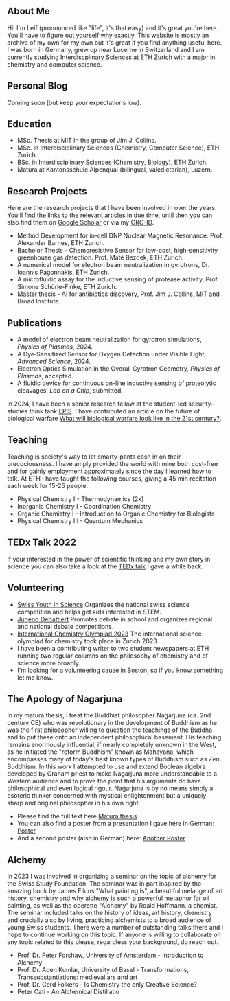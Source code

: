 ## About Me
Hi! I'm Leif (pronounced like "life", it's that easy) and it's great you're here. You'll have to figure out yourself why exactly. This website is mostly an archive of my own for my own but it's great if you find anything useful here. I was born in Germany, grew up near Lucerne in Switzerland and I am currently studying Interdiscplinary Sciences at ETH Zurich with a major in chemistry and computer science. 

## Personal Blog
Coming soon (but keep your expectations low).

## Education 
- MSc. Thesis at MIT in the group of Jim J. Collins. 
- MSc. in Interdisciplinary Sciences (Chemistry, Computer Science), ETH Zurich.
- BSc. in Interdisciplinary Sciences (Chemistry, Biology), ETH Zurich.
- Matura at Kantonsschule Alpenquai (bilingual, valedictorian), Luzern. 

## Research Projects
Here are the research projects that I have been involved in over the years. You'll find the links to the relevant articles in due time, until then you can also find them on [Google Scholar](https://scholar.google.com/citations?user=JoZlcK0AAAAJ&hl=en&oi=ao) or via my [ORC-ID](https://orcid.org/0009-0002-9990-4896). 

- Method Development for in-cell DNP Nuclear Magnetic Resonance. Prof. Alexander Barnes, ETH Zurich.
- Bachelor Thesis - Chemoresistive Sensor for low-cost, high-sensitivity greenhouse gas detection. Prof. Máté Bezdek, ETH Zurich. 
- A numerical model for electron beam neutralization in gyrotrons, Dr. Ioannis Pagonnakis, ETH Zurich. 
- A microfluidic assay for the inductive sensing of protease activity, Prof. Simone Schürle-Finke, ETH Zurich. 
- Master thesis - AI for antibiotics discovery, Prof. Jim J. Collins, MIT and Broad Institute. 

## Publications 
- A model of electron beam neutralization for gyrotron simulations, *Physics of Plasmas*, 2024.
- A Dye‐Sensitized Sensor for Oxygen Detection under Visible Light, *Advanced Science*, 2024.
- Electron Optics Simulation in the Overall Gyrotron Geometry, *Physics of Plasmas*, accepted.
- A fluidic device for continuous on-line inductive sensing of proteolytic cleavages, *Lab on a Chip*, submitted.

In 2024, I have been a senior research fellow at the student-led security-studies think tank [EPIS](https://www.epis-thinktank.de/). I have contributed an article on the future of biological warfare [What will biological warfare look like in the 21st century?](https://www.epis-thinktank.de/magazine/4/1).

## Teaching
Teaching is society's way to let smarty-pants cash in on their precociousness. I have amply provided the world with mine both cost-free and for gainly employment approximately since the day I learned how to talk. At ETH I have taught the following courses, giving a 45 min recitation each week for 15-25 people.

- Physical Chemistry I - Thermodynamics (2x)
- Inorganic Chemistry I - Coordination Chemistry
- Organic Chemistry I - Introduction to Organic Chemistry for Biologists
- Physical Chemistry III - Quantum Mechanics

## TEDx Talk 2022
If your interested in the power of scientific thinking and my own story in science you can also take a look at the [TEDx talk](https://www.youtube.com/watch?v=rql940dY1b4) I gave a while back.

## Volunteering
- [Swiss Youth in Science](https://sjf.ch/) Organizes the national swiss science competition and helps get kids interested in STEM.
- [Jugend Debattiert](https://yes.swiss/en/programmes/youth-debate) Promotes debate in school and organizes regional and national debate competitions.
- [International Chemistry Olympiad 2023](https://www.icho2023.ch/) The international science olympiad for chemistry took place in Zurich 2023.
- I have been a contributing writer to two student newspapers at ETH running two regular columns on the philosophy of chemistry and of science more broadly. 
- I'm looking for a volunteering cause in Boston, so if you know something let me know.

## The Apology of Nagarjuna
In my matura thesis, I treat the Buddhist philosopher Nagarjuna (ca. 2nd century CE) who was revolutionary in the development of Buddhism as he was the first philosopher willing to question the teachings of the Buddha and to put these onto an independent philosophical basement. His teaching remains enormously influential, if nearly completely unknown in the West, as he initiated the "reform Buddhism" known as Mahayana, which encompasses many of today's best known types of Buddhism such as Zen Buddhism. In this work I attempted to use and extend Boolean algebra developed by Graham priest to make Nagarjuna more understandable to a Western audience and to prove the point that his arguments do have philosophical and even logical rigour. Nagarjuna is by no means simply a esoteric thinker concerned with mystical enlightenment but a uniquely sharp and original philosopher in his own right.

- Please find the full text here [Matura thesis]()
- You can also find a poster from a presentation I gave here in German: [Poster]()
- And a second poster (also in German) here: [Another Poster]()

## Alchemy
In 2023 I was involved in organizing a seminar on the topic of alchemy for the Swiss Study Foundation. The seminar was in part inspired by the amazing book by James Elkins "What painting is", a beautiful melange of art history, chemistry and why alchemy is such a powerful metaphor for oil painting, as well as the operette "Alchemy" by Roald Hoffmann, a chemist. The seminar included talks on the history of ideas, art history, chemistry and crucially also by living, practicing alchemists to a broad audience of young Swiss students. There were a number of outstanding talks there and I hope to continue working on this topic. If anyone is willing to collaborate on any topic related to this please, regardless your background, do reach out.

- Prof. Dr. Peter Forshaw, University of Amsterdam - Introduction to Alchemy
- Prof. Dr. Aden Kumlar, University of Basel - Transformations, Transsubstantiations: medieval ars and art
- Prof. Dr. Gerd Folkers - Is Chemistry the only Creative Science?
- Peter Cati - An Alchemical Distillatio
